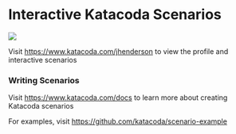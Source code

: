 # Interactive Katacoda Scenarios

[![](http://shields.katacoda.com/katacoda/jhenderson/count.svg)](https://www.katacoda.com/jhenderson "Get your profile on Katacoda.com")

Visit https://www.katacoda.com/jhenderson to view the profile and interactive scenarios

### Writing Scenarios
Visit https://www.katacoda.com/docs to learn more about creating Katacoda scenarios

For examples, visit https://github.com/katacoda/scenario-example
